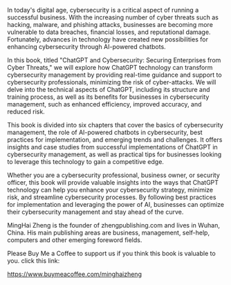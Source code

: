 
In today's digital age, cybersecurity is a critical aspect of running a successful business. With the increasing number of cyber threats such as hacking, malware, and phishing attacks, businesses are becoming more vulnerable to data breaches, financial losses, and reputational damage. Fortunately, advances in technology have created new possibilities for enhancing cybersecurity through AI-powered chatbots.

In this book, titled "ChatGPT and Cybersecurity: Securing Enterprises from Cyber Threats," we will explore how ChatGPT technology can transform cybersecurity management by providing real-time guidance and support to cybersecurity professionals, minimizing the risk of cyber-attacks. We will delve into the technical aspects of ChatGPT, including its structure and training process, as well as its benefits for businesses in cybersecurity management, such as enhanced efficiency, improved accuracy, and reduced risk.

This book is divided into six chapters that cover the basics of cybersecurity management, the role of AI-powered chatbots in cybersecurity, best practices for implementation, and emerging trends and challenges. It offers insights and case studies from successful implementations of ChatGPT in cybersecurity management, as well as practical tips for businesses looking to leverage this technology to gain a competitive edge.

Whether you are a cybersecurity professional, business owner, or security officer, this book will provide valuable insights into the ways that ChatGPT technology can help you enhance your cybersecurity strategy, minimize risk, and streamline cybersecurity processes. By following best practices for implementation and leveraging the power of AI, businesses can optimize their cybersecurity management and stay ahead of the curve.

MingHai Zheng is the founder of zhengpublishing.com and lives in Wuhan, China. His main publishing areas are business, management, self-help, computers and other emerging foreword fields.

Please Buy Me a Coffee to support us if you think this book is valuable to you. click this link:

https://www.buymeacoffee.com/minghaizheng

